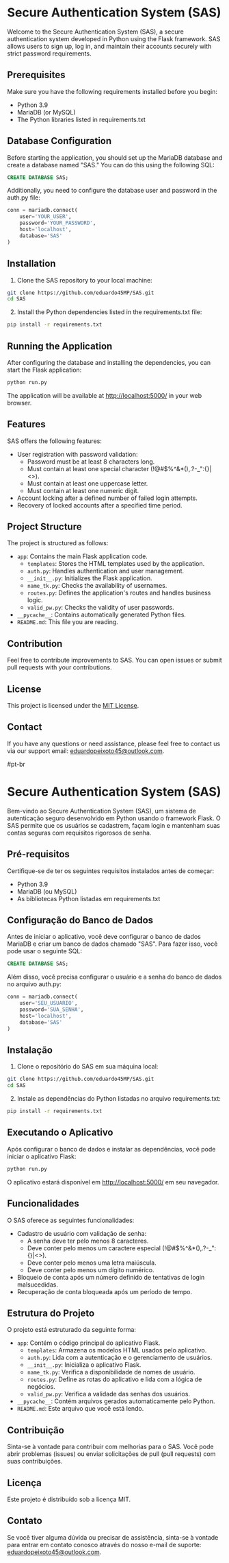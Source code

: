 # Secure Authentication System (SAS)

Welcome to the Secure Authentication System (SAS), a secure authentication system developed in Python using the Flask framework. SAS allows users to sign up, log in, and maintain their accounts securely with strict password requirements.

## Prerequisites

Make sure you have the following requirements installed before you begin:

- Python 3.9
- MariaDB (or MySQL)
- The Python libraries listed in requirements.txt

## Database Configuration

Before starting the application, you should set up the MariaDB database and create a database named "SAS." You can do this using the following SQL:

```sql
CREATE DATABASE SAS;
```

Additionally, you need to configure the database user and password in the auth.py file:

```python
conn = mariadb.connect(
    user='YOUR_USER',
    password='YOUR_PASSWORD',
    host='localhost',
    database='SAS'
)
```

## Installation

1. Clone the SAS repository to your local machine:

```bash
git clone https://github.com/eduardo45MP/SAS.git
cd SAS
```

2. Install the Python dependencies listed in the requirements.txt file:

```bash
pip install -r requirements.txt
```

## Running the Application

After configuring the database and installing the dependencies, you can start the Flask application:

```bash
python run.py
```

The application will be available at [http://localhost:5000/](http://localhost:5000/) in your web browser.

## Features

SAS offers the following features:

- User registration with password validation:
  - Password must be at least 8 characters long.
  - Must contain at least one special character (!@#$%^&*(),.?-_":{}|<>).
  - Must contain at least one uppercase letter.
  - Must contain at least one numeric digit.
- Account locking after a defined number of failed login attempts.
- Recovery of locked accounts after a specified time period.

## Project Structure

The project is structured as follows:

- `app`: Contains the main Flask application code.
  - `templates`: Stores the HTML templates used by the application.
  - `auth.py`: Handles authentication and user management.
  - `__init__.py`: Initializes the Flask application.
  - `name_tk.py`: Checks the availability of usernames.
  - `routes.py`: Defines the application's routes and handles business logic.
  - `valid_pw.py`: Checks the validity of user passwords.
- `__pycache__`: Contains automatically generated Python files.
- `README.md`: This file you are reading.

## Contribution

Feel free to contribute improvements to SAS. You can open issues or submit pull requests with your contributions.

## License

This project is licensed under the [MIT License](LICENSE).

## Contact

If you have any questions or need assistance, please feel free to contact us via our support email: eduardopeixoto45@outlook.com.

#pt-br
# Secure Authentication System (SAS)

Bem-vindo ao Secure Authentication System (SAS), um sistema de autenticação seguro desenvolvido em Python usando o framework Flask. O SAS permite que os usuários se cadastrem, façam login e mantenham suas contas seguras com requisitos rigorosos de senha.

## Pré-requisitos

Certifique-se de ter os seguintes requisitos instalados antes de começar:

- Python 3.9
- MariaDB (ou MySQL)
- As bibliotecas Python listadas em requirements.txt

## Configuração do Banco de Dados

Antes de iniciar o aplicativo, você deve configurar o banco de dados MariaDB e criar um banco de dados chamado "SAS". Para fazer isso, você pode usar o seguinte SQL:

```sql
CREATE DATABASE SAS;
```

Além disso, você precisa configurar o usuário e a senha do banco de dados no arquivo auth.py:

```python
conn = mariadb.connect(
    user='SEU_USUARIO',
    password='SUA_SENHA',
    host='localhost',
    database='SAS'
)
```

## Instalação

1. Clone o repositório do SAS em sua máquina local:

```bash
git clone https://github.com/eduardo45MP/SAS.git
cd SAS
```

2. Instale as dependências do Python listadas no arquivo requirements.txt:

```bash
pip install -r requirements.txt
```

## Executando o Aplicativo

Após configurar o banco de dados e instalar as dependências, você pode iniciar o aplicativo Flask:

```bash
python run.py
```

O aplicativo estará disponível em [http://localhost:5000/](http://localhost:5000/) em seu navegador.

## Funcionalidades

O SAS oferece as seguintes funcionalidades:

- Cadastro de usuário com validação de senha:
  - A senha deve ter pelo menos 8 caracteres.
  - Deve conter pelo menos um caractere especial (!@#$%^&*(),.?-_":{}|<>).
  - Deve conter pelo menos uma letra maiúscula.
  - Deve conter pelo menos um dígito numérico.
- Bloqueio de conta após um número definido de tentativas de login malsucedidas.
- Recuperação de conta bloqueada após um período de tempo.

## Estrutura do Projeto

O projeto está estruturado da seguinte forma:

- `app`: Contém o código principal do aplicativo Flask.
  - `templates`: Armazena os modelos HTML usados pelo aplicativo.
  - `auth.py`: Lida com a autenticação e o gerenciamento de usuários.
  - `__init__.py`: Inicializa o aplicativo Flask.
  - `name_tk.py`: Verifica a disponibilidade de nomes de usuário.
  - `routes.py`: Define as rotas do aplicativo e lida com a lógica de negócios.
  - `valid_pw.py`: Verifica a validade das senhas dos usuários.
- `__pycache__`: Contém arquivos gerados automaticamente pelo Python.
- `README.md`: Este arquivo que você está lendo.

## Contribuição

Sinta-se à vontade para contribuir com melhorias para o SAS. Você pode abrir problemas (issues) ou enviar solicitações de pull (pull requests) com suas contribuições.

## Licença

Este projeto é distribuído sob a licença MIT.

## Contato

Se você tiver alguma dúvida ou precisar de assistência, sinta-se à vontade para entrar em contato conosco através do nosso e-mail de suporte: eduardopeixoto45@outlook.com.
